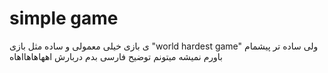 # simple game
ی بازی خیلی معمولی و ساده مثل بازی "world hardest game" ولی ساده تر 
پیشمام باورم نمیشه میتونم توضیح فارسی بدم دربارش اههاهاهااهاه

